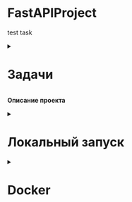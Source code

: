 # FastAPIProject
test task

  


<details>
<summary>
  
# Задачи

</summary>

1. С помощью Docker (предпочтительно - docker-compose) развернуть образ с любой опенсорсной СУБД (предпочтительно - PostgreSQL). Предоставить все необходимые скрипты и конфигурационные (docker/compose) файлы для развертывания СУБД, а также инструкции для подключения к ней. Необходимо обеспечить сохранность данных при рестарте контейнера (то есть - использовать volume-ы для хранения файлов СУБД на хост-машине.


2. Реализовать на Python3 простой веб сервис (с помощью FastAPI или Flask, например), выполняющий следующие функции:
В сервисе должно быть реализовано REST API, принимающее на вход POST запросы с содержимым вида {"questions_num": integer}  ;

После получения запроса сервис, в свою очередь, запрашивает с публичного API (англоязычные вопросы для викторин) https://jservice.io/api/random?count=1 указанное в полученном запросе количество вопросов.
Далее, полученные ответы должны сохраняться в базе данных из п. 1, причем сохранена должна быть как минимум следующая информация (название колонок и типы данный можете выбрать сами, также можете добавлять свои колонки): 1. ID вопроса, 2. Текст вопроса, 3. Текст ответа, 4. - Дата создания вопроса. В случае, если в БД имеется такой же вопрос, к публичному API с викторинами должны выполняться дополнительные запросы до тех пор, пока не будет получен уникальный вопрос для викторины.
Ответом на запрос из п.2.a должен быть предыдущей сохранённый вопрос для викторины. В случае его отсутствия - пустой объект.

3. В репозитории с заданием должны быть предоставлены инструкции по сборке докер-образа с сервисом из п. 2., его настройке и запуску. А также пример запроса к POST API сервиса.

4. Желательно, если при выполнении задания вы будете использовать docker-compose, SqlAalchemy,  пользоваться аннотацией типов.

</details>

**Описание проекта**

<details>
  <summary>

  # Локальный запуск

  </summary>

  1. Клонирование репозитория

`https://github.com/OksanaZakharovaIP-31/PICASSO.git`

2. Установка виртуального окружения и его активация

`python -m venv venv`

`venv\Scripts\activate.bat` - Windows

`source venv/bin/activate` - Linux and MacOS

3. Установка зависимостей

`pip install -r requirements.txt`

4. База данных - PostgreSQL
5. Создать БД
6. Все ключи, пароли храняться в файле .env (создать в папке проекта) (заполнить для себя)

```
DB_HOST=
DB_PORT=
DB_NAME=
DB_USER=
DB_PASS=
```
6. Запуск миграций

```
cd src
alembic upgrate caf269a259ee
```
7. Запуск проекта

```
cd src
uvicorn main:app --reload
```
Прейти по [ссылке](http://127.0.0.1:8000/docs)
</details>

<details>
  <summary>
    
# Docker 
  </summary>

  ***Создание нового файла***
  1. Создать файл `.env-non-dev`
  2. Запольнить файл
```
DB_HOST=db
DB_PORT=5435
DB_NAME=
DB_USER=
DB_PASS=
```

  ***Запуск докера**
  
  ```
  docker build . -t <name>
docker run -d -p <your_port>:8000 <name>
```

***Запуск docker-compose***

```
docker compose build
docker compose up
```
Перейти по [ссылке](http://127.0.0.1:8000/docs)
</details>
